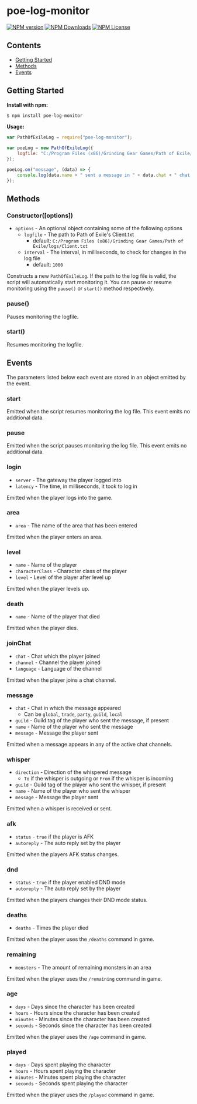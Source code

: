 # poe-log-monitor
[![NPM version](https://img.shields.io/npm/v/poe-log-monitor.svg)](https://www.npmjs.com/package/poe-log-monitor)
[![NPM Downloads](https://img.shields.io/npm/dt/poe-log-monitor.svg)](https://www.npmjs.com/package/poe-log-monitor)
[![NPM License](https://img.shields.io/npm/l/poe-log-monitor.svg)](https://www.npmjs.com/package/poe-log-monitor)

## Contents

- [Getting Started](#getting-started)
- [Methods](#methods)
- [Events](#events)

## Getting Started
**Install with npm:**
```bash
$ npm install poe-log-monitor
```

**Usage:**
```javascript
var PathOfExileLog = require("poe-log-monitor");

var poeLog = new PathOfExileLog({
    logfile: "C:/Program Files (x86)/Grinding Gear Games/Path of Exile/logs/Client.txt"
});

poeLog.on("message", (data) => {
    console.log(data.name + " sent a message in " + data.chat + " chat: " + data.message);
});
```

## Methods

### Constructor([options])
- `options` - An optional object containing some of the following options
    - `logfile` - The path to Path of Exile's Client.txt
    	- default: `C:/Program Files (x86)/Grinding Gear Games/Path of Exile/logs/Client.txt`
    - `interval` - The interval, in milliseconds, to check for changes in the log file
    	- default: `1000`

Constructs a new `PathOfExileLog`. If the path to the log file is valid, the script will automatically start monitoring it. You can pause or resume monitoring using the `pause()` or `start()` method respectively.

### pause()
Pauses monitoring the logfile.

### start()
Resumes monitoring the logfile.

## Events

The parameters listed below each event are stored in an object emitted by the event.

### start

Emitted when the script resumes monitoring the log file. This event emits no additional data.

### pause

Emitted when the script pauses monitoring the log file. This event emits no additional data.

### login
- `server` - The gateway the player logged into
- `latency` - The time, in milliseconds, it took to log in

Emitted when the player logs into the game.

### area
- `area` - The name of the area that has been entered

Emitted when the player enters an area.

### level
- `name` - Name of the player
- `characterClass` - Character class of the player
- `level` - Level of the player after level up

Emitted when the player levels up.

### death
- `name` - Name of the player that died

Emitted when the player dies.

### joinChat
- `chat` - Chat which the player joined
- `channel` - Channel the player joined
- `language` - Language of the channel

Emitted when the player joins a chat channel.

### message
- `chat` - Chat in which the message appeared
    - Can be `global`, `trade`, `party`, `guild`, `local`
- `guild` - Guild tag of the player who sent the message, if present
- `name` - Name of the player who sent the message
- `message` - Message the player sent

Emitted when a message appears in any of the active chat channels.

### whisper
- `direction` - Direction of the whispered message
	- `To` if the whisper is outgoing or `From` if the whisper is incoming
- `guild` - Guild tag of the player who sent the whisper, if present
- `name` - Name of the player who sent the whisper
- `message` - Message the player sent

Emitted when a whisper is received or sent.

### afk
- `status` - `true` if the player is AFK
- `autoreply` - The auto reply set by the player

Emitted when the players AFK status changes.

### dnd
- `status` - `true` if the player enabled DND mode
- `autoreply` - The auto reply set by the player

Emitted when the players changes their DND mode status.

### deaths
- `deaths` - Times the player died

Emitted when the player uses the `/deaths` command in game.

### remaining
- `monsters` - The amount of remaining monsters in an area

Emitted when the player uses the `/remaining` command in game.

### age
- `days` - Days since the character has been created
- `hours` - Hours since the character has been created
- `minutes` - Minutes since the character has been created
- `seconds` - Seconds since the character has been created

Emitted when the player uses the `/age` command in game.

### played
- `days` - Days spent playing the character
- `hours` - Hours spent playing the character
- `minutes` - Minutes spent playing the character
- `seconds` - Seconds spent playing the character

Emitted when the player uses the `/played` command in game.